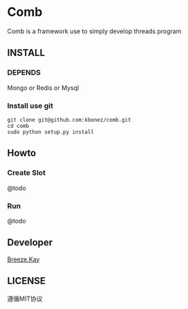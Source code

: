 Comb
============

Comb is a framework use to simply develop threads program


## INSTALL

### DEPENDS

Mongo or Redis or Mysql

### Install use git

	git clone git@github.com:kbonez/comb.git
	cd comb
	sudo python setup.py install



## Howto
### Create Slot

@todo

### Run

@todo


## Developer
[Breeze.Kay](mailto:wangwenpei@kbonez.com)

## LICENSE
遵循MIT协议




